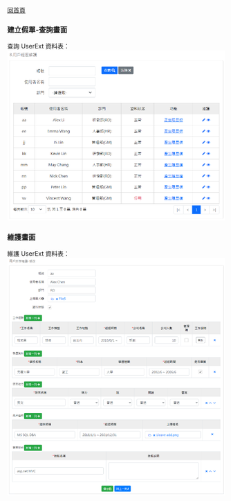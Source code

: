 [回首頁](../../Readme-US.md)
### 建立假單-查詢畫面
查詢 UserExt 資料表：
![查詢畫面](image/userExt-read.png)

### 維護畫面
維護 UserExt 資料表：
![維護畫面](image/userExt-edit.png)
